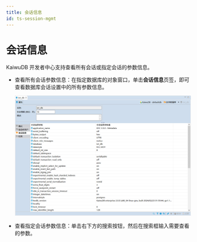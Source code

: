 ```yaml
---
title: 会话信息
id: ts-session-mgmt
---
```


# 会话信息

KaiwuDB 开发者中心支持查看所有会话或指定会话的参数信息。

- 查看所有会话参数信息：在指定数据库的对象窗口，单击**会话信息**页签，即可查看数据库会话设置中的所有参数信息。

  ![](../../static/kdc/DyHJbYIi6opS8wx4Pe7cGiG3nCd.png)

- 查看指定会话参数信息：单击右下方的搜索按钮，然后在搜索框输入需要查看的参数。
